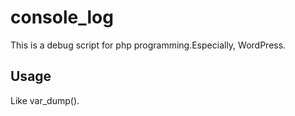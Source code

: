 # console_log
This is a debug script for php programming.Especially,  WordPress.

Usage
------

Like var_dump().

  <?php
    // something to debug
    $foo = 'a';
    console_log($foo);


